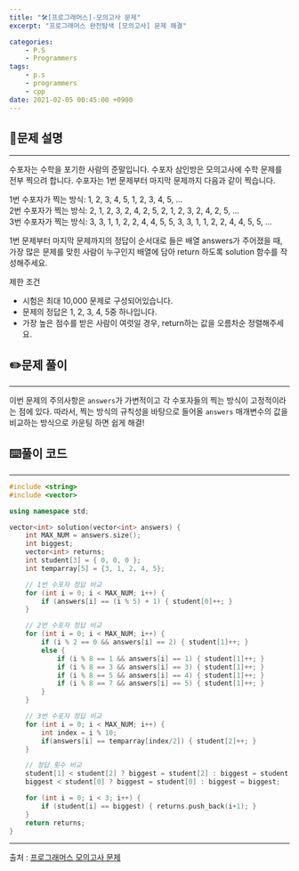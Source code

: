 ```yaml
---
title: "🛠️[프로그래머스]-모의고사 문제"
excerpt: "프로그래머스 완전탐색 [모의고사] 문제 해결"

categories:
    - P.S
    - Programmers
tags:
    - p.s
    - programmers
    - cpp
date: 2021-02-05 00:45:00 +0900
---
```


## 📖문제 설명
---
수포자는 수학을 포기한 사람의 준말입니다. 수포자 삼인방은 모의고사에 수학 문제를 전부 찍으려 합니다. 수포자는 1번 문제부터 마지막 문제까지 다음과 같이 찍습니다.

1번 수포자가 찍는 방식: 1, 2, 3, 4, 5, 1, 2, 3, 4, 5, ...  
2번 수포자가 찍는 방식: 2, 1, 2, 3, 2, 4, 2, 5, 2, 1, 2, 3, 2, 4, 2, 5, ...  
3번 수포자가 찍는 방식: 3, 3, 1, 1, 2, 2, 4, 4, 5, 5, 3, 3, 1, 1, 2, 2, 4, 4, 5, 5, ...

1번 문제부터 마지막 문제까지의 정답이 순서대로 들은 배열 answers가 주어졌을 때, 가장 많은 문제를 맞힌 사람이 누구인지 배열에 담아 return 하도록 solution 함수를 작성해주세요.

제한 조건
- 시험은 최대 10,000 문제로 구성되어있습니다.
- 문제의 정답은 1, 2, 3, 4, 5중 하나입니다.
- 가장 높은 점수를 받은 사람이 여럿일 경우, return하는 값을 오름차순 정렬해주세요.

## ✏️문제 풀이
---
이번 문제의 주의사항은 ```answers```가 가변적이고 각 수포자들의 찍는 방식이 고정적이라는 점에 있다. 따라서, 찍는 방식의 규칙성을 바탕으로 들어올 ```answers``` 매개변수의 값을 비교하는 방식으로 카운팅 하면 쉽게 해결!

## ⌨️풀이 코드
---
```cpp
#include <string>
#include <vector>

using namespace std;

vector<int> solution(vector<int> answers) {
    int MAX_NUM = answers.size();
    int biggest;
    vector<int> returns;
    int student[3] = { 0, 0, 0 };
    int temparray[5] = {3, 1, 2, 4, 5};

    // 1번 수포자 정답 비교
    for (int i = 0; i < MAX_NUM; i++) {
        if (answers[i] == (i % 5) + 1) { student[0]++; }
    }

    // 2번 수포자 정답 비교
    for (int i = 0; i < MAX_NUM; i++) {
        if (i % 2 == 0 && answers[i] == 2) { student[1]++; }
        else {
            if (i % 8 == 1 && answers[i] == 1) { student[1]++; }
            if (i % 8 == 3 && answers[i] == 3) { student[1]++; }
            if (i % 8 == 5 && answers[i] == 4) { student[1]++; }
            if (i % 8 == 7 && answers[i] == 5) { student[1]++; }
        }
    }

    // 3번 수포자 정답 비교
    for (int i = 0; i < MAX_NUM; i++) {
        int index = i % 10;
        if(answers[i] == temparray[index/2]) { student[2]++; }
    }

    // 정답 횟수 비교
    student[1] < student[2] ? biggest = student[2] : biggest = student[1];
    biggest < student[0] ? biggest = student[0] : biggest = biggest;

    for (int i = 0; i < 3; i++) {
        if (student[i] == biggest) { returns.push_back(i+1); }
    }
    return returns;
}
```
-----
출처 : [프로그래머스 모의고사 문제](https://programmers.co.kr/learn/courses/30/lessons/42840)